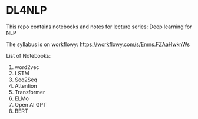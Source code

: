 # DL4NLP
This repo contains notebooks and notes for lecture series: Deep learning for NLP

The syllabus is on workflowy: https://workflowy.com/s/Emns.FZAaHwknWs


List of Notebooks:
1. word2vec
2. LSTM
3. Seq2Seq
4. Attention
5. Transformer
6. ELMo
7. Open AI GPT
8. BERT
